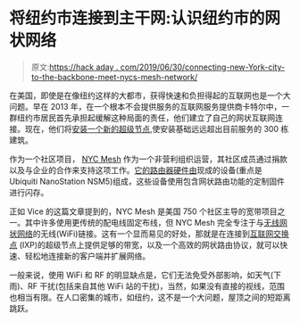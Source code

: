 # 将纽约市连接到主干网:认识纽约市的网状网络

> 原文:[https://hack aday . com/2019/06/30/connecting-new-York-city-to-the-backbone-meet-nycs-mesh-network/](https://hackaday.com/2019/06/30/connecting-new-york-city-to-the-backbone-meet-nycs-mesh-network/)

在美国，即使是在像纽约这样的大都市，获得快速和负担得起的互联网也是一个大问题。早在 2013 年，在一个根本不会提供服务的互联网服务提供商卡特尔中，一群纽约市居民首先承担起缓解这种局面的责任，他们建立了自己的网状互联网连接。现在，他们将[安装一个新的超级节点](https://www.nycmesh.net/pressreleases/Release19-06-13),使安装基础远远超出目前服务的 300 栋建筑。

作为一个社区项目， [NYC Mesh](https://www.nycmesh.net/) 作为一个非营利组织运营，其社区成员通过捐款以及与企业的合作来支持这项工作。[它的路由器硬件由](https://www.nycmesh.net/download)现成的设备(重点是 Ubiquiti NanoStation NSM5)组成，这些设备使用包含网状路由功能的定制固件进行闪存。

正如 Vice 的这篇文章提到的，NYC Mesh 是美国 750 个社区主导的宽带项目之一。其中许多使用更传统的配电线固定布线，但 NYC Mesh 完全专注于与[无线网状网络](https://en.wikipedia.org/wiki/Wireless_mesh_network)的无线(WiFi)链接。这有一个显而易见的好处，那就是在连接到[互联网交换点](https://en.wikipedia.org/wiki/Internet_exchange_point) (IXP)的超级节点上提供足够的带宽，以及一个高效的网状路由协议，就可以快速、轻松地连接新的客户端并扩展网络。

一般来说，使用 WiFi 和 RF 的明显缺点是，它们无法免受外部影响，如天气(下雨)、RF 干扰(包括来自其他 WiFi 站的干扰)，当然，如果没有直接的视线，范围也相当有限。在人口密集的城市，如纽约，这不是一个大问题，屋顶之间的短距离跳跃。